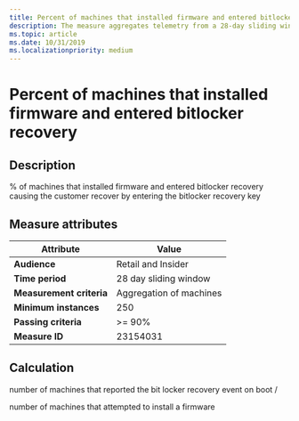 ```yaml
---
title: Percent of machines that installed firmware and entered bitlocker recovery
description: The measure aggregates telemetry from a 28-day sliding window into a ratio of machines that reported a bitlocker recovery event over the machines that attempted a firmware install
ms.topic: article
ms.date: 10/31/2019
ms.localizationpriority: medium
---
```

 
# Percent of machines that installed firmware and entered bitlocker recovery

## Description

% of machines that installed firmware and entered bitlocker recovery causing the customer recover by entering the bitlocker recovery key

## Measure attributes

|Attribute|Value|
|----|----|
|**Audience**|Retail and Insider|
|**Time period**|28 day sliding window|
|**Measurement criteria**|Aggregation of machines|
|**Minimum instances**|250|
|**Passing criteria**|>= 90%|
|**Measure ID**|23154031|

## Calculation

number of machines that reported the bit locker recovery event on boot /

number of machines that attempted to install a firmware

